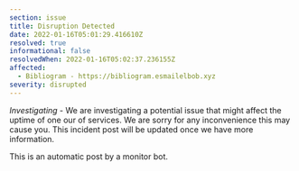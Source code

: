 ```yaml
---
section: issue
title: Disruption Detected
date: 2022-01-16T05:01:29.416610Z
resolved: true
informational: false
resolvedWhen: 2022-01-16T05:02:37.236155Z
affected:
  - Bibliogram - https://bibliogram.esmailelbob.xyz
severity: disrupted
---
```

*Investigating* - We are investigating a potential issue that might affect the uptime of one our of services. We are sorry for any inconvenience this may cause you. This incident post will be updated once we have more information.

This is an automatic post by a monitor bot.
        